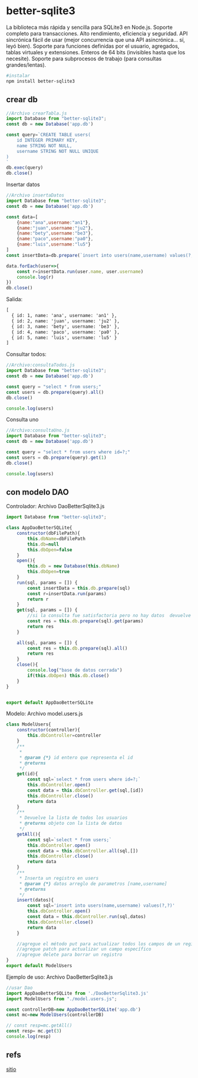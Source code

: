 
# better-sqlite3

La biblioteca más rápida y sencilla para SQLite3 en Node.js. Soporte completo para transacciones. Alto rendimiento, eficiencia y seguridad. API sincrónica fácil de usar (mejor concurrencia que una API asincrónica... sí, leyó bien). Soporte para funciones definidas por el usuario, agregados, tablas virtuales y extensiones. Enteros de 64 bits (invisibles hasta que los necesite). Soporte para subprocesos de trabajo (para consultas grandes/lentas).

```sh
#instalar
npm install better-sqlite3
```

## crear db

```js
//Archivo crearTabla.js
import Database from "better-sqlite3";
const db = new Database('app.db')

const query=`CREATE TABLE users(
    id INTEGER PRIMARY KEY,
    name STRING NOT NULL,
    username STRING NOT NULL UNIQUE
)    
`
db.exec(query)
db.close()
```

Insertar datos
```js
//Archivo insertaDatos
import Database from "better-sqlite3";
const db = new Database('app.db')

const data=[
    {name:"ana",username:"an1"},
    {name:"juan",username:"ju2"},
    {name:"bety",username:"be3"},
    {name:"paco",username:"pa0"},
    {name:"luis",username:"lu5"}
]
const insertData=db.prepare(`insert into users(name,username) values(?,?)`)

data.forEach(user=>{
    const r=insertData.run(user.name, user.username)
    console.log(r)
})
db.close()
```
Salida:
```txt
[
  { id: 1, name: 'ana', username: 'an1' },
  { id: 2, name: 'juan', username: 'ju2' },
  { id: 3, name: 'bety', username: 'be3' },
  { id: 4, name: 'paco', username: 'pa0' },
  { id: 5, name: 'luis', username: 'lu5' }
]
```

Consultar todos:
```js
//Archivo:consultaTodos.js
import Database from "better-sqlite3";
const db = new Database('app.db')

const query = "select * from users;"
const users = db.prepare(query).all()
db.close()

console.log(users)
```

Consulta uno
```js
//Archivo:consultaUno.js
import Database from "better-sqlite3";
const db = new Database('app.db')

const query = "select * from users where id=?;"
const users = db.prepare(query).get(1)
db.close()

console.log(users)
```

## con modelo DAO

Controlador: Archivo DaoBetterSqlite3.js
```js
import Database from "better-sqlite3";

class AppDaoBetterSQLite{
    constructor(dbFilePath){
        this.dbName=dbFilePath
        this.db=null
        this.dbOpen=false
    }
    open(){        
        this.db = new Database(this.dbName)
        this.dbOpen=true
    }
    run(sql, params = []) {
        const insertData = this.db.prepare(sql)
        const r=insertData.run(params)
        return r
    }
    get(sql, params = []) {
        //si la consulta fue satisfactoria pero no hay datos  devuelve undefined 
        const res = this.db.prepare(sql).get(params)
        return res
    }

    all(sql, params = []) {
        const res = this.db.prepare(sql).all()
        return res
    }
    close(){
        console.log("base de datos cerrada")
        if(this.dbOpen) this.db.close()
    }
}


export default AppDaoBetterSQLite
```

Modelo: Archivo model.users.js

```js
class ModelUsers{
    constructor(controller){
        this.dbController=controller
    }
    /**
     * 
     * @param {*} id entero que representa el id
     * @returns 
     */
    get(id){
        const sql=`select * from users where id=?;`
        this.dbController.open()
        const data = this.dbController.get(sql,[id])
        this.dbController.close()
        return data
    }
    /**
     * Devuelve la lista de todos los usuarios
     * @returns objeto con la lista de datos
     */
    getAll(){
        const sql=`select * from users;`
        this.dbController.open()
        const data = this.dbController.all(sql,[])
        this.dbController.close()
        return data
    }
    /**
     * Inserta un registro en users
     * @param {*} datos arreglo de parametros [name,username]
     * @returns 
     */
    insert(datos){
        const sql='insert into users(name,username) values(?,?)'
        this.dbController.open()
        const data = this.dbController.run(sql,datos)
        this.dbController.close()
        return data
    }

    //agregue el método put para actualizar todos los campos de un registro
    //agregue patch para actualizar un campo específico
    //agregue delete para borrar un registro
}
export default ModelUsers
```

Ejemplo de uso: Archivo DaoBetterSqlite3.js

```js
//usar Dao
import AppDaoBetterSQLite from './DaoBetterSqlite3.js'
import ModelUsers from "./model.users.js";

const controllerDB=new AppDaoBetterSQLite('app.db')
const mc=new ModelUsers(controllerDB)

// const resp=mc.getAll()
const resp= mc.get(3)
console.log(resp)

```


## refs

[sitio](https://www.npmjs.com/package/better-sqlite3)
